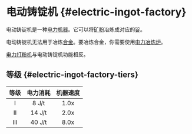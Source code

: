 # 电动铸锭机 {#electric-ingot-factory}

电动铸锭机是一种[电力机器](/Electric-Machines#machines)。它可以将[矿粉](/Dusts)冶炼成对应的[锭](/Ingots)。

电动铸锭机无法用于冶炼[合金](/Ingots#alloys)。要冶炼合金，你需要使用[电力冶炼炉](/Electric-Smeltery)。

[电力打粉机](/Electric-Ingot-Pulverizer)与电动铸锭机功能相反。

## 等级 {#electric-ingot-factory-tiers}

| 等级 | 电力消耗 | 机器速度 |
| :--: | :----: | :--------------: |
| I    | 8 J/t  | 1.0x             |
| II   | 14 J/t | 2.0x             |
| III  | 40 J/t | 8.0x             |
